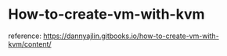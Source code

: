 # How-to-create-vm-with-kvm
reference: https://dannyajlin.gitbooks.io/how-to-create-vm-with-kvm/content/
